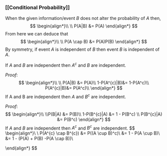 ### [[Conditional Probability]]
When the given information/event $B$ does not alter the probability of $A$ then,
$$
	\begin{align*}\\
\\ P(A|B) &= P(A)
\end{align*}
$$
From here we can deduce that 
$$
\begin{align*}\\
\\ P(A \cap B) &= P(A)P(B)
\end{align*}
$$
By symmetry, if event $A$ is independent of $B$ then event $B$ is independent of $A$.

If $A$ and $B$ are independent then $A^c$ and $B$ are independent.

*Proof*:
$$
\begin{align*}\\
\\ P(A|B) &= P(A)\\
1-P(A^{c}|B)&= 1-P(A^c)\\
P(A^{c}|B)&= P(A^c)\\
\end{align*}
$$
If A and B are independent then $A$ and $B^c$ are independent.

*Proof*:
$$
\begin{align*}\\
\\P(B|A) &= P(B)\\
  1-P(B^{c}|A) &= 1 - P(B^c) 
\\ P(B^{c}|A) &= P(B^c)
\end{align*}
$$
If $A$ and $B$ are independent then $A^c$ and $B^c$ are independent.
$$
\begin{align*}\\
\\ P(A^{c} \cap B^{c}) &= P((A \cup B)^c)\\
&= 1 - P(A \cup B)\\
&= 1 - (P(A) + P(B) -P(A \cap B))\\

\end{align*}
$$